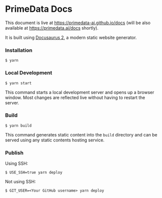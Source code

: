 # PrimeData Docs

This document is live at https://primedata-ai.github.io/docs (will be also available at https://primedata.ai/docs shortly).

It is built using [Docusaurus 2](https://docusaurus.io/), a modern static website generator.

### Installation

```
$ yarn
```

### Local Development

```
$ yarn start
```

This command starts a local development server and opens up a browser window. Most changes are reflected live without having to restart the server.

### Build

```
$ yarn build
```

This command generates static content into the `build` directory and can be served using any static contents hosting service.

### Publish

Using SSH:

```
$ USE_SSH=true yarn deploy
```

Not using SSH:

```
$ GIT_USER=<Your GitHub username> yarn deploy
```
